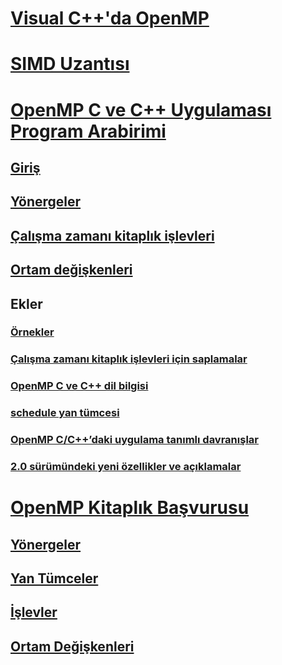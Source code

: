 # [Visual C++'da OpenMP](openmp-in-visual-cpp.md)
# [SIMD Uzantısı](openmp-simd.md)
# [OpenMP C ve C++ Uygulaması Program Arabirimi](openmp-c-and-cpp-application-program-interface.md)
## [Giriş](1-introduction.md)
## [Yönergeler](2-directives.md)
## [Çalışma zamanı kitaplık işlevleri](3-run-time-library-functions.md)
## [Ortam değişkenleri](4-environment-variables.md)
## Ekler
### [Örnekler](a-examples.md)
### [Çalışma zamanı kitaplık işlevleri için saplamalar](b-stubs-for-run-time-library-functions.md)
### [OpenMP C ve C++ dil bilgisi](c-openmp-c-and-cpp-grammar.md)
### [schedule yan tümcesi](d-using-the-schedule-clause.md)
### [OpenMP C/C++’daki uygulama tanımlı davranışlar](e-implementation-defined-behaviors-in-openmp-c-cpp.md)
### [2.0 sürümündeki yeni özellikler ve açıklamalar](f-new-features-and-clarifications-in-version-2-0.md)
# [OpenMP Kitaplık Başvurusu](reference/openmp-library-reference.md)
## [Yönergeler](reference/openmp-directives.md)
## [Yan Tümceler](reference/openmp-clauses.md)
## [İşlevler](reference/openmp-functions.md)
## [Ortam Değişkenleri](reference/openmp-environment-variables.md)